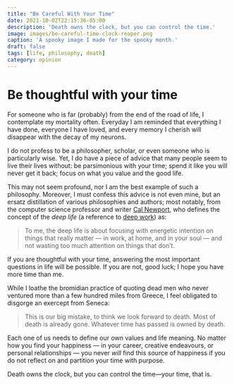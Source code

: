 ```yaml
---
title: "Be Careful With Your Time"
date: 2021-10-02T22:15:36-05:00
description: 'Death owns the clock, but you can control the time.'
image: images/be-careful-time-clock-reaper.png
caption: 'A spooky image I made for the spooky month.'
draft: false
tags: [life, philosophy, death]
category: opinion
---
```

# Be thoughtful with your time

For someone who is far (probably) from the end of the road of life, I contemplate my  mortality often. Everyday I am reminded  that everything I have done, everyone I have loved, and every memory I cherish will disappear with the decay of my neurons. 

I do not profess to be a philosopher, scholar, or even someone who is particularly wise. Yet, I do have a piece of advice that many people seem to live their lives without: be parsimonious with your time; spend it like you will never get it back; focus on what you value and the good life.  

This may not seem profound, nor I am the best example of such a philosophy. Moreover, I must confess this advice is not even mine, but an ersatz distillation of various philosophies and authors; most notably, from the computer science professor and writer [Cal Newport](https://www.calnewport.com/blog/2020/03/17/the-deep-life-some-notes/), who defines the concept of the *deep life* (a reference to [deep work](https://www.calnewport.com/books/deep-work/)) as:

> To me, the deep life is about focusing with energetic intention on
> things that really matter — in work, at home, and in your soul — and
> not wasting too much attention on things that don’t.

If you are thoughtful with your time, answering the most important questions in life will be possible. If you are not, good luck; I hope you have more time than me. 

While I loathe the bromidian practice of quoting dead men who never ventured more than a few hundred miles from Greece, I feel obligated to disgorge an exercept from Seneca:

> This is our big mistake, to think we look forward to death. Most of death is already gone. Whatever time has passed is owned by death.


Each one of us needs to define our own values and life meaning. No matter how you find your happiness — in your career, creative endeavours, or personal relationships — you never *will* find this source of happiness if you do not reflect on and partition your time with purpose. 

Death owns the clock, but you can control the time—your time, that is.